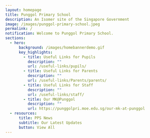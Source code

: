 ```yaml
---
layout: homepage
title: Punggol Primary School
description: An Isomer site of the Singapore Government
image: /images/punggol-primary-school.jpeg
permalink: /
notification: Welcome to Punggol Primary School.
sections:
  - hero:
      background: /images/homebannerdemo.gif
      key_highlights:
        - title: Useful Links for Pupils
          description: ""
          url: /useful-links/pupils/
        - title: Useful Links for Parents
          description: ""
          url: /useful-links/Parents/parents/
        - title: Useful Links for Staff
          description: ""
          url: /useful-links/staff/
        - title: Our MK@Punggol
          description: ""
          url: https://punggolpri.moe.edu.sg/our-mk-at-punggol
  - resources:
      title: PPS News
      subtitle: Our Latest Updates
      button: View All
---
```

